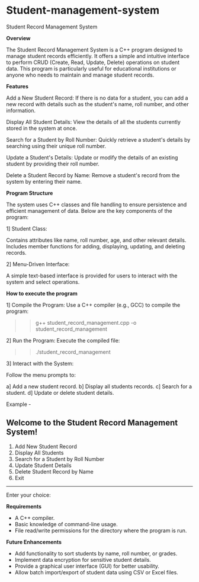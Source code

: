 # Student-management-system
Student Record Management System

**Overview**

The Student Record Management System is a C++ program designed to manage student records efficiently. It offers a simple and intuitive interface to perform CRUD (Create, Read, Update, Delete) operations on student data. This program is particularly useful for educational institutions or anyone who needs to maintain and manage student records.


**Features**

Add a New Student Record: If there is no data for a student, you can add a new record with details such as the student's name, roll number, and other information.

Display All Student Details: View the details of all the students currently stored in the system at once.

Search for a Student by Roll Number: Quickly retrieve a student's details by searching using their unique roll number.

Update a Student's Details: Update or modify the details of an existing student by providing their roll number.

Delete a Student Record by Name: Remove a student's record from the system by entering their name.


**Program Structure**

The system uses C++ classes and file handling to ensure persistence and efficient management of data. Below are the key components of the program:

1] Student Class:

Contains attributes like name, roll number, age, and other relevant details.
Includes member functions for adding, displaying, updating, and deleting records.

2] Menu-Driven Interface:

A simple text-based interface is provided for users to interact with the system and select operations.


**How to execute the program**

1] Compile the Program: Use a C++ compiler (e.g., GCC) to compile the program:

>> g++ student_record_management.cpp -o student_record_management

2] Run the Program: Execute the compiled file:
>> ./student_record_management

3] Interact with the System: 

Follow the menu prompts to:

a] Add a new student record.
b] Display all students records.
c] Search for a student.
d] Update or delete student details.

Example -

Welcome to the Student Record Management System!
-------------------------------------------------
1. Add New Student Record
2. Display All Students
3. Search for a Student by Roll Number
4. Update Student Details
5. Delete Student Record by Name
6. Exit
-------------------------------------------------
Enter your choice: 


**Requirements**

- A C++ compiler.
- Basic knowledge of command-line usage.
- File read/write permissions for the directory where the program is run.


**Future Enhancements**

- Add functionality to sort students by name, roll number, or grades.
- Implement data encryption for sensitive student details.
- Provide a graphical user interface (GUI) for better usability.
- Allow batch import/export of student data using CSV or Excel files.
